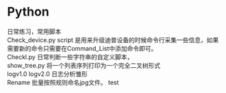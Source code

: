 # Python
日常练习，常用脚本  
Check_device.py script 是用来升级迪普设备的时候命令行采集一些信息，如果需要新的命令只需要在Command_List中添加命令即可。  
Checkl.py       日常判断一些字符串的自定义脚本，  
show_tree.py    将一个列表序列打印为一个完全二叉树形式      
logv1.0 logv2.0 日志分析雏形  
Rename          批量按照规则命名jpg文件。
test
